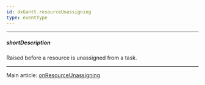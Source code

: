 ```yaml
---
id: dxGantt.resourceUnassigning
type: eventType
---
```

---
##### shortDescription
Raised before a resource is unassigned from a task.

---
Main article: [onResourceUnassigning](/Documentation/ApiReference/UI_Components/dxGantt/Configuration/#onResourceUnassigning)